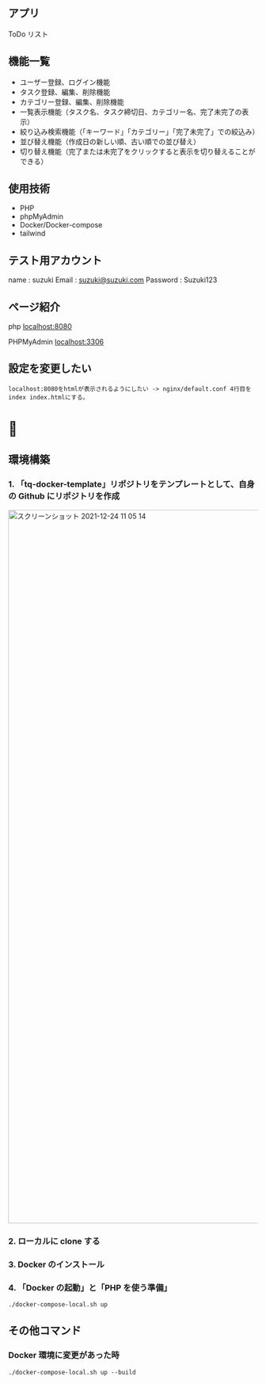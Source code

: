 ## アプリ

ToDo リスト

## 機能一覧

- ユーザー登録、ログイン機能
- タスク登録、編集、削除機能
- カテゴリー登録、編集、削除機能
- 一覧表示機能（タスク名、タスク締切日、カテゴリー名、完了未完了の表示）
- 絞り込み検索機能（「キーワード」「カテゴリー」「完了未完了」での絞込み）
- 並び替え機能（作成日の新しい順、古い順での並び替え）
- 切り替え機能（完了または未完了をクリックすると表示を切り替えることができる）

## 使用技術

- PHP
- phpMyAdmin
- Docker/Docker-compose
- tailwind

## テスト用アカウント

name : suzuki
Email : suzuki@suzuki.com
Password : Suzuki123

## ページ紹介

php
[localhost:8080](http://localhost:8080)

PHPMyAdmin
[localhost:3306](http://localhost:3306)

## 設定を変更したい

```
localhost:8080をhtmlが表示されるようにしたい -> nginx/default.conf 4行目を index index.htmlにする。
```

#

#

#

#

#

#

#

#

#

# 🐳

## 環境構築

### 1. 「tq-docker-template」リポジトリをテンプレートとして、自身の Github にリポジトリを作成

<img width="1440" alt="スクリーンショット 2021-12-24 11 05 14" src="https://user-images.githubusercontent.com/63081802/147306983-b09827a5-cdbd-4061-a1c3-390496b266a8.png">

### 2. ローカルに clone する

### 3. Docker のインストール

### 4. 「Docker の起動」と「PHP を使う準備」

```
./docker-compose-local.sh up
```

## その他コマンド

### Docker 環境に変更があった時

```
./docker-compose-local.sh up --build
```

